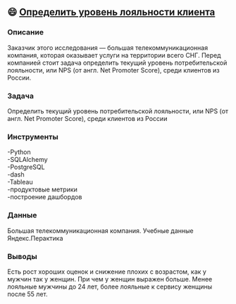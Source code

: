 ## :smile: [**Определить уровень лояльности клиента**](https://github.com/AnatolyKuzmin/Data_Analyst_Yandex/blob/main/Определить_уровень_лояльности%20_клиента/Определить%20уровень%20лояльности%20клиента.pdf)

### Описание
Заказчик этого исследования — большая телекоммуникационная компания, которая оказывает услуги на территории всего СНГ. Перед компанией стоит задача определить текущий уровень потребительской лояльности, или NPS (от англ. Net Promoter Score), среди клиентов из России.
### Задача
Определить текущий уровень потребительской лояльности, или NPS (от англ. Net Promoter Score), среди клиентов из России
### Инструменты
-Python<br>-SQLAlchemy<br>-PostgreSQL<br>-dash<br>-Tableau<br>-продуктовые метрики<br>-построение дашбордов
### Данные
Большая телекоммуникационная компания. Учебные данные Яндекс.Перактика
### Выводы
Есть рост хороших оценок и снижение плохих с возрастом, как у мужчин так у женщин. При чем у женщин выражен больше.
Менее лояльные мужчины до 24 лет, более лояльные к сервису женщины после 55 лет.
